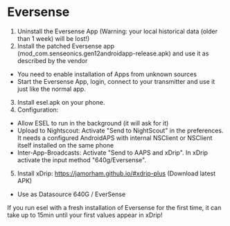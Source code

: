 # Eversense 

1. Uninstall the Eversense App (Warning: your local historical data (older than 1 week) will be lost!)
2. Install the patched Eversense app (mod_com.senseonics.gen12androidapp-release.apk) and use it as described by the vendor
  * You need to enable installation of Apps from unknown sources
  * Start the Eversense App, login, connect to your transmitter and use it just like the normal app.
3. Install esel.apk on your phone.
4. Configuration:
  * Allow ESEL to run in the background (it will ask for it)
  * Upload to Nightscout: Activate "Send to NightScout" in the preferences. It needs a configured AndroidAPS with internal NSClient or NSClient itself installed on the same phone
  * Inter-App-Broadcasts: Activate "Send to AAPS and xDrip". In xDrip activate the input method "640g/Eversense".
5. Install xDrip: https://jamorham.github.io/#xdrip-plus (Download latest APK)
  * Use as Datasource 640G / EverSense

If you run esel with a fresh installation of Eversense for the first time, it can take up to 15min until your first values appear in xDrip!


